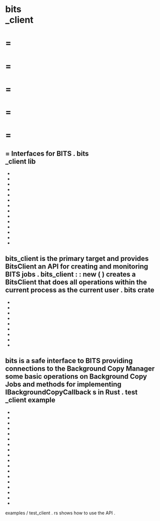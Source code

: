 bits
\
_client
=
=
=
=
=
=
=
=
=
=
=
=
Interfaces
for
BITS
.
bits
\
_client
lib
-
-
-
-
-
-
-
-
-
-
-
-
-
-
-
bits_client
is
the
primary
target
and
provides
BitsClient
an
API
for
creating
and
monitoring
BITS
jobs
.
bits_client
:
:
new
(
)
creates
a
BitsClient
that
does
all
operations
within
the
current
process
as
the
current
user
.
bits
crate
-
-
-
-
-
-
-
-
-
-
bits
is
a
safe
interface
to
BITS
providing
connections
to
the
Background
Copy
Manager
some
basic
operations
on
Background
Copy
Jobs
and
methods
for
implementing
IBackgroundCopyCallback
s
in
Rust
.
test
\
_client
example
-
-
-
-
-
-
-
-
-
-
-
-
-
-
-
-
-
-
-
examples
/
test_client
.
rs
shows
how
to
use
the
API
.
